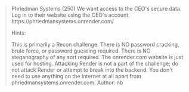 <blockquote> Phriedman Systems (250)
We want access to the CEO's secure data. Log in to their website using the CEO's account. https://phriedmansystems.onrender.com/

Hints:

This is primarily a Recon challenge.
There is NO password cracking, brute force, or password guessing required.
There is NO steganography of any sort required.
The onrender.com website is just used for hosting. Attacking Render is not a part of the challenge; do not attack Render or attempt to break into the backend.
You don't need to use anything on the Internet at all apart from phriedmansystems.onrender.com.
Author: nb </blockquote>
